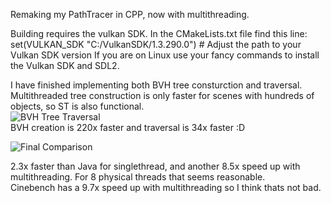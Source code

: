 Remaking my PathTracer in CPP, now with multithreading.  
  
Building requires the vulkan SDK. In the CMakeLists.txt file find this line:
set(VULKAN_SDK "C:/VulkanSDK/1.3.290.0")  # Adjust the path to your Vulkan SDK version
If you are on Linux use your fancy commands to install the Vulkan SDK and SDL2.
  
I have finished implementing both BVH tree consturction and traversal. Multithreaded tree construction is only faster for scenes with hundreds of objects, so ST is also functional.  
![BVH Tree Traversal](https://github.com/user-attachments/assets/e06606b0-830a-4ddc-aae1-cfbb3a9738b1)  
BVH creation is 220x faster and traversal is 34x faster :D
  
![Final Comparison](https://github.com/user-attachments/assets/3e9d3384-3d5c-4127-9571-634cd8c5d133)  

2.3x faster than Java for singlethread, and another 8.5x speed up with multithreading. For 8 physical threads that seems reasonable.  
Cinebench has a 9.7x speed up with multithreading so I think thats not bad.

